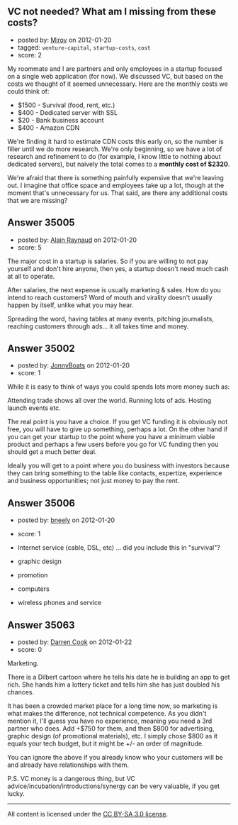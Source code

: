 ## VC not needed? What am I missing from these costs?

- posted by: [Mirov](https://stackexchange.com/users/-1/13062-mirov) on 2012-01-20
- tagged: `venture-capital`, `startup-costs`, `cost`
- score: 2

My roommate and I are partners and only employees in a startup focused on a single web application (for now). We discussed VC, but based on the costs we thought of it seemed unnecessary. Here are the monthly costs we could think of:

 - $1500 - Survival (food, rent, etc.)
 - $400 - Dedicated server with SSL
 - $20 - Bank business account
 - $400 - Amazon CDN

We're finding it hard to estimate CDN costs this early on, so the number is filler until we do more research. We're only beginning, so we have a lot of research and refinement to do (for example, I know little to nothing about dedicated servers), but naively the total comes to a **monthly cost of $2320**.

We're afraid that there is something painfully expensive that we're leaving out. I imagine that office space and employees take up a lot, though at the moment that's unnecessary for us. That said, are there any additional costs that we are missing?


## Answer 35005

- posted by: [Alain Raynaud](https://stackexchange.com/users/-1/502-alain-raynaud) on 2012-01-20
- score: 5

The major cost in a startup is salaries. So if you are willing to not pay yourself and don't hire anyone, then yes, a startup doesn't need much cash at all to operate.

After salaries, the next expense is usually marketing & sales. How do you intend to reach customers? Word of mouth and virality doesn't usually happen by itself, unlike what you may hear.

Spreading the word, having tables at many events, pitching journalists, reaching customers through ads... it all takes time and money.


## Answer 35002

- posted by: [JonnyBoats](https://stackexchange.com/users/-1/3100-jonnyboats) on 2012-01-20
- score: 1

While it is easy to think of ways you could spends lots more money such as:

Attending trade shows all over the world.
Running lots of ads.
Hosting launch events etc.

The real point is you have a choice. If you get VC funding it is obviously not free, you will have to give up something, perhaps a lot. On the other hand if you can get your startup to the point where you have a minimum viable product and perhaps a few users before you go for VC funding then you should get a much better deal.

Ideally you will get to a point where you do business with investors because they can bring something to the table like contacts, expertize, experience and business opportunities; not just money to pay the rent.


## Answer 35006

- posted by: [bneely](https://stackexchange.com/users/-1/14957-bneely) on 2012-01-20
- score: 1

 - Internet service (cable, DSL, etc) ... did you include this in "survival"?
 - graphic design
 - promotion
 - computers
 - wireless phones and service



## Answer 35063

- posted by: [Darren Cook](https://stackexchange.com/users/-1/14258-darren-cook) on 2012-01-22
- score: 0

Marketing.

There is a Dilbert cartoon where he tells his date he is building an app to get rich. She hands him a lottery ticket and tells him she has just doubled his chances.

It has been a crowded market place for a long time now, so marketing is what makes the difference, not technical competence. As you didn't mention it, I'll guess you have no experience, meaning you need a 3rd partner who does. Add +$750 for them, and then $800 for advertising, graphic design (of promotional materials), etc. I simply chose $800 as it equals your tech budget, but it might be +/- an order of magnitude.

You can ignore the above if you already know who your customers will be and already have relationships with them.

P.S. VC money is a dangerous thing, but VC advice/incubation/introductions/synergy can be very valuable, if you get lucky.




---

All content is licensed under the [CC BY-SA 3.0 license](https://creativecommons.org/licenses/by-sa/3.0/).
